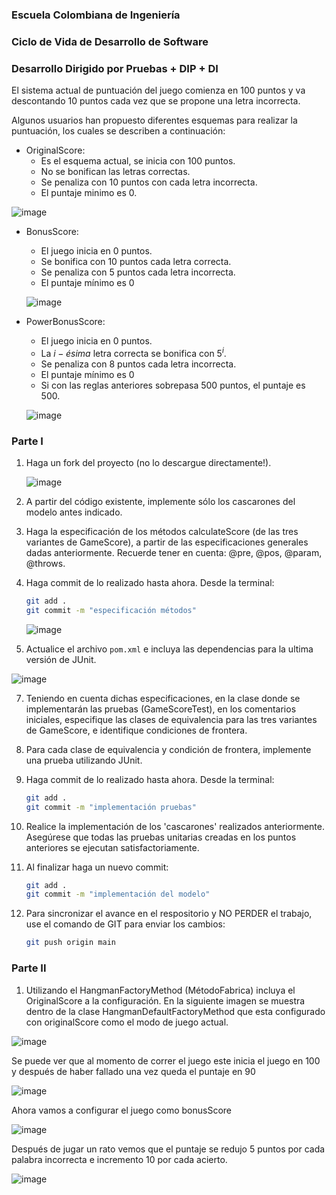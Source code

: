 ### Escuela Colombiana de Ingeniería

### Ciclo de Vida de Desarrollo de Software

### Desarrollo Dirigido por Pruebas + DIP + DI

El sistema actual de puntuación del juego comienza en 100 puntos y va
descontando 10 puntos cada vez que se propone una letra incorrecta.

Algunos usuarios han propuesto diferentes esquemas para realizar la
puntuación, los cuales se describen a continuación:

* OriginalScore:
    * Es el esquema actual, se inicia con 100 puntos.
    * No se bonifican las letras correctas.
    * Se penaliza con 10 puntos con cada letra incorrecta.
    * El puntaje minimo es 0.

 ![image](https://github.com/Knight072/DependencyInjectionHangman/assets/116401447/c5e5545b-4cb3-494f-beda-375a2fb82247)


* BonusScore:
    * El juego inicia en 0 puntos.
    * Se bonifica con 10 puntos cada letra correcta.
    * Se penaliza con 5 puntos cada letra incorrecta.
    * El puntaje mínimo es 0
 
   ![image](https://github.com/Knight072/DependencyInjectionHangman/assets/116401447/594577d2-6bb4-4e7a-b519-24178e03b57a)


* PowerBonusScore:
    * El juego inicia en 0 puntos.
    * La $i-ésima$ letra correcta se bonifica con $5^i$.
    * Se penaliza con 8 puntos cada letra incorrecta.
    * El puntaje mínimo es 0
    * Si con las reglas anteriores sobrepasa 500 puntos, el puntaje es
        500.

  ![image](https://github.com/Knight072/DependencyInjectionHangman/assets/116401447/c65fdd78-3d07-44bc-ab59-835b53e403ad)

### Parte I

1. Haga un fork del proyecto (no lo descargue directamente!).

   ![image](https://github.com/Knight072/DependencyInjectionHangman/assets/116401447/920d4dbb-2a91-45fd-b4b4-f0a270cc64e2)


2. A partir del código existente, implemente sólo los cascarones del
   modelo antes indicado.

4. Haga la especificación de los métodos calculateScore (de las tres
   variantes de GameScore), a partir de las especificaciones
   generales dadas anteriormente. Recuerde tener en cuenta: @pre,
   @pos, @param, @throws.

5. Haga commit de lo realizado hasta ahora. Desde la terminal:

    ```sh		
    git add .			
    git commit -m "especificación métodos"
    ```
   
   ![image](https://github.com/Knight072/DependencyInjectionHangman/assets/116401447/0382f902-0645-48bd-907e-25f32c352681)

    

6. Actualice el archivo `pom.xml` e incluya las dependencias para la ultima versión de JUnit.

![image](https://github.com/Knight072/DependencyInjectionHangman/assets/116401447/1d874d1e-f054-4a9a-b9c0-f501f15e0e85)


7. Teniendo en cuenta dichas especificaciones, en la clase donde se
   implementarán las pruebas (GameScoreTest), en los
   comentarios iniciales, especifique las clases de equivalencia para
   las tres variantes de GameScore, e identifique
   condiciones de frontera.

9. Para cada clase de equivalencia y condición de frontera, implemente
   una prueba utilizando JUnit.

10. Haga commit de lo realizado hasta ahora. Desde la terminal:

    ```sh		
    git add .			
    git commit -m "implementación pruebas"
    ```

11. Realice la implementación de los 'cascarones' realizados anteriormente.
   Asegúrese que todas las pruebas unitarias creadas en los puntos anteriores
   se ejecutan satisfactoriamente.

12. Al finalizar haga un nuevo commit:

    ```sh		
    git add .			
    git commit -m "implementación del modelo"
    ```

13. Para sincronizar el avance en el respositorio y NO PERDER el trabajo, use
    el comando de GIT para enviar los cambios:

    ```sh
    git push origin main
    ```

### Parte II

1. Utilizando el HangmanFactoryMethod (MétodoFabrica) incluya el
   OriginalScore a la configuración.
   En la siguiente imagen se muestra dentro de la clase HangmanDefaultFactoryMethod que esta configurado con originalScore como el modo de juego actual.
   
![image](https://github.com/Knight072/DependencyInjectionHangman/assets/116401447/c0741799-e887-4fe6-a56c-c5a11cf3dc21)

   Se puede ver que al momento de correr el juego este inicia el juego en 100 y después de haber fallado una vez queda el puntaje en 90
   
   ![image](https://github.com/Knight072/DependencyInjectionHangman/assets/116401447/196fef5b-21e3-424e-b82b-b0c428a50149)
   
   Ahora vamos a configurar el juego como bonusScore
   
![image](https://github.com/Knight072/DependencyInjectionHangman/assets/116401447/f4d43f20-53a7-486a-a125-db9e9ce5345f)

   Después de jugar un rato vemos que el puntaje se redujo 5 puntos por cada palabra incorrecta e incremento 10 por cada acierto.
   
   ![image](https://github.com/Knight072/DependencyInjectionHangman/assets/116401447/18fc6ebc-a023-4bef-91bf-da1cce07039d)


